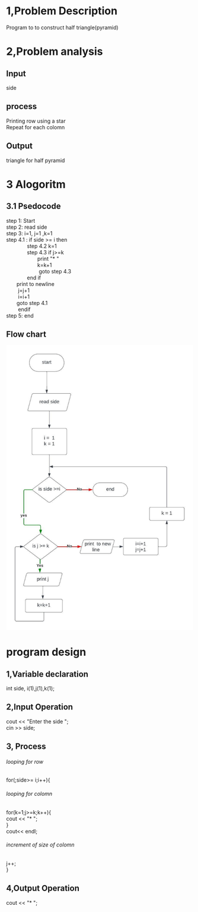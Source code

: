 # 1,Problem Description
Program to to construct half triangle(pyramid)
# 2,Problem analysis
## Input 
side
## process
Printing row using a star</br>
Repeat for each colomn 
## Output
triangle for half pyramid 
# 3 Alogoritm
## 3.1 Psedocode
step 1: Start </br>
step 2: read side </br>
step 3: i=1, j=1 ,k=1 </br>
step 4.1 : if side >= i then </br>
&emsp;&emsp;&emsp;&emsp;step 4.2 k=1 </br>
&emsp;&emsp;&emsp;&emsp;step 4.3 if j>=k </br>
&emsp;&emsp;&emsp;&emsp;&emsp;&emsp;print "*  " </br>
&emsp;&emsp;&emsp;&emsp;&emsp;&emsp;k=k+1</br>
&emsp;&emsp;&emsp;&emsp;&emsp;&emsp; goto step 4.3 </br>
&emsp;&emsp;&emsp;&emsp;end if </br>
&emsp;&emsp;print to newline </br>
&emsp;&emsp; j=j+1 </br>
&emsp;&emsp; i=i+1 </br>
&emsp;&emsp;goto step 4.1 </br>
&emsp;&emsp; endif </br>
step 5: end
## Flow chart
<img src="Flowcharts.jpeg"></br>
# program design
## 1,Variable declaration
int side, i(1),j(1),k(1);
## 2,Input Operation
cout << "Enter the side "; </br>
cin >> side;
## 3, Process
###### looping for row
for(;side>= i;i++){
###### looping for colomn
 for(k=1;j>=k;k++){ </br>
        cout << "*  "; </br>
        }</br>
    cout<< endl;</br>
###### increment of size of colomn
 j++;  </br>
}
## 4,Output Operation
cout << "*  ";





